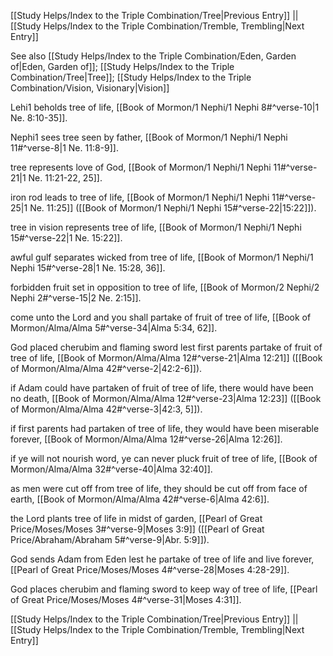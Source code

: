 [[Study Helps/Index to the Triple Combination/Tree|Previous Entry]]  ||  [[Study Helps/Index to the Triple Combination/Tremble, Trembling|Next Entry]]

 See also [[Study Helps/Index to the Triple Combination/Eden, Garden of|Eden, Garden of]]; [[Study Helps/Index to the Triple Combination/Tree|Tree]]; [[Study Helps/Index to the Triple Combination/Vision, Visionary|Vision]]

 Lehi1 beholds tree of life, [[Book of Mormon/1 Nephi/1 Nephi 8#^verse-10|1 Ne. 8:10-35]].

 Nephi1 sees tree seen by father, [[Book of Mormon/1 Nephi/1 Nephi 11#^verse-8|1 Ne. 11:8-9]].

 tree represents love of God, [[Book of Mormon/1 Nephi/1 Nephi 11#^verse-21|1 Ne. 11:21-22, 25]].

 iron rod leads to tree of life, [[Book of Mormon/1 Nephi/1 Nephi 11#^verse-25|1 Ne. 11:25]] ([[Book of Mormon/1 Nephi/1 Nephi 15#^verse-22|15:22]]).

 tree in vision represents tree of life, [[Book of Mormon/1 Nephi/1 Nephi 15#^verse-22|1 Ne. 15:22]].

 awful gulf separates wicked from tree of life, [[Book of Mormon/1 Nephi/1 Nephi 15#^verse-28|1 Ne. 15:28, 36]].

 forbidden fruit set in opposition to tree of life, [[Book of Mormon/2 Nephi/2 Nephi 2#^verse-15|2 Ne. 2:15]].

 come unto the Lord and you shall partake of fruit of tree of life, [[Book of Mormon/Alma/Alma 5#^verse-34|Alma 5:34, 62]].

 God placed cherubim and flaming sword lest first parents partake of fruit of tree of life, [[Book of Mormon/Alma/Alma 12#^verse-21|Alma 12:21]] ([[Book of Mormon/Alma/Alma 42#^verse-2|42:2-6]]).

 if Adam could have partaken of fruit of tree of life, there would have been no death, [[Book of Mormon/Alma/Alma 12#^verse-23|Alma 12:23]] ([[Book of Mormon/Alma/Alma 42#^verse-3|42:3, 5]]).

 if first parents had partaken of tree of life, they would have been miserable forever, [[Book of Mormon/Alma/Alma 12#^verse-26|Alma 12:26]].

 if ye will not nourish word, ye can never pluck fruit of tree of life, [[Book of Mormon/Alma/Alma 32#^verse-40|Alma 32:40]].

 as men were cut off from tree of life, they should be cut off from face of earth, [[Book of Mormon/Alma/Alma 42#^verse-6|Alma 42:6]].

 the Lord plants tree of life in midst of garden, [[Pearl of Great Price/Moses/Moses 3#^verse-9|Moses 3:9]] ([[Pearl of Great Price/Abraham/Abraham 5#^verse-9|Abr. 5:9]]).

 God sends Adam from Eden lest he partake of tree of life and live forever, [[Pearl of Great Price/Moses/Moses 4#^verse-28|Moses 4:28-29]].

 God places cherubim and flaming sword to keep way of tree of life, [[Pearl of Great Price/Moses/Moses 4#^verse-31|Moses 4:31]].

[[Study Helps/Index to the Triple Combination/Tree|Previous Entry]]  ||  [[Study Helps/Index to the Triple Combination/Tremble, Trembling|Next Entry]]